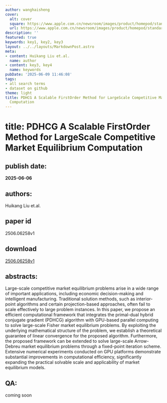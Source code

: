 ```yaml
---
author: wanghaisheng
cover:
  alt: cover
  square: https://www.apple.com.cn/newsroom/images/product/homepod/standard/Apple-HomePod-hero-230118_big.jpg.large_2x.jpg
  url: https://www.apple.com.cn/newsroom/images/product/homepod/standard/Apple-HomePod-hero-230118_big.jpg.large_2x.jpg
description: ''
featured: true
keywords: key1, key2, key3
layout: ../../layouts/MarkdownPost.astro
meta:
- content: Huikang Liu et.al.
  name: author
- content: key3, key4
  name: keywords
pubDate: '2025-06-09 11:46:08'
tags:
- all search terms
- dataset on github
theme: light
title: PDHCG A Scalable FirstOrder Method for LargeScale Competitive Market Equilibrium
  Computation
---
```


# title: PDHCG A Scalable FirstOrder Method for LargeScale Competitive Market Equilibrium Computation 
## publish date: 
**2025-06-06** 
## authors: 
  Huikang Liu et.al. 
## paper id
2506.06258v1
## download
[2506.06258v1](http://arxiv.org/abs/2506.06258v1)
## abstracts:
Large-scale competitive market equilibrium problems arise in a wide range of important applications, including economic decision-making and intelligent manufacturing. Traditional solution methods, such as interior-point algorithms and certain projection-based approaches, often fail to scale effectively to large problem instances. In this paper, we propose an efficient computational framework that integrates the primal-dual hybrid conjugate gradient (PDHCG) algorithm with GPU-based parallel computing to solve large-scale Fisher market equilibrium problems. By exploiting the underlying mathematical structure of the problem, we establish a theoretical guarantee of linear convergence for the proposed algorithm. Furthermore, the proposed framework can be extended to solve large-scale Arrow-Debreu market equilibrium problems through a fixed-point iteration scheme. Extensive numerical experiments conducted on GPU platforms demonstrate substantial improvements in computational efficiency, significantly expanding the practical solvable scale and applicability of market equilibrium models.
## QA:
coming soon
